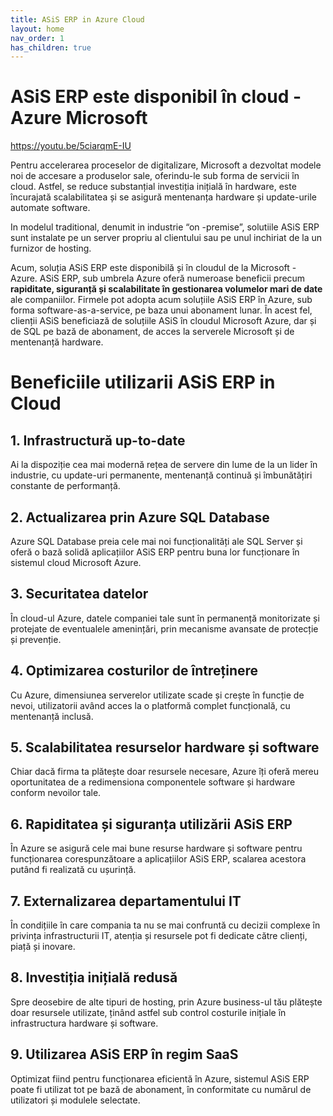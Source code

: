 ```yaml
---
title: ASiS ERP in Azure Cloud
layout: home
nav_order: 1
has_children: true
---
```


#  ASiS ERP este disponibil în cloud - Azure Microsoft

https://youtu.be/5ciarqmE-IU

Pentru accelerarea proceselor de digitalizare, Microsoft a dezvoltat modele noi de accesare a produselor sale, oferindu-le sub forma de servicii în cloud. Astfel, se reduce substanțial investiția inițială în hardware, este încurajată scalabilitatea și se asigură mentenanța hardware și update-urile automate software. 

In modelul traditional, denumit in industrie “on -premise”, solutiile ASiS ERP sunt instalate pe un server propriu al clientului sau pe unul inchiriat de la un furnizor de hosting.

Acum, soluția ASiS ERP este disponibilă și în cloudul de la Microsoft - Azure. 
ASiS ERP, sub umbrela Azure  oferă numeroase beneficii precum **rapiditate, siguranță și scalabilitate în gestionarea volumelor mari de date** ale companiilor.
Firmele pot adopta acum soluțiile ASiS ERP în Azure, sub forma software-as-a-service, pe baza unui abonament lunar. În acest fel, clienții ASiS beneficiază de soluțiile ASiS în cloudul Microsoft Azure, dar și de SQL pe bază de abonament, de acces la serverele Microsoft și de mentenanță hardware.  

# Beneficiile utilizarii ASiS ERP in Cloud

## 1. Infrastructură up-to-date
Ai la dispoziție cea mai modernă rețea de servere din lume de la un lider în industrie, cu update-uri permanente, mentenanță continuă și îmbunătățiri constante de performanță.

## 2. Actualizarea prin Azure SQL Database
Azure SQL Database preia cele mai noi funcționalități ale SQL Server și oferă o bază solidă aplicațiilor ASiS ERP pentru buna lor funcționare în sistemul cloud Microsoft Azure.

## 3. Securitatea datelor
În cloud-ul Azure, datele companiei tale sunt în permanență monitorizate și protejate de eventualele amenințări, prin mecanisme avansate de protecție și prevenție.

## 4. Optimizarea costurilor de întreținere
Cu Azure, dimensiunea serverelor utilizate scade și crește în funcție de nevoi, utilizatorii având acces la o platformă complet funcțională, cu mentenanță inclusă.

## 5. Scalabilitatea resurselor hardware și software
Chiar dacă firma ta plătește doar resursele necesare, Azure îți oferă mereu oportunitatea de a redimensiona componentele software și hardware conform nevoilor tale. 

## 6. Rapiditatea și siguranța  utilizării ASiS ERP
În Azure se asigură cele mai bune resurse hardware și software pentru funcționarea corespunzătoare a aplicațiilor ASiS ERP, scalarea acestora putând fi realizată cu ușurință.

## 7. Externalizarea departamentului IT
În condițiile în care compania ta nu se mai confruntă cu decizii complexe în privința infrastructurii IT, atenția și resursele pot fi dedicate către clienți, piață și inovare.

## 8. Investiția inițială redusă
Spre deosebire de alte tipuri de hosting, prin Azure business-ul tău plătește doar resursele utilizate, ținând astfel sub control costurile inițiale în infrastructura hardware și software.

## 9. Utilizarea ASiS ERP în regim SaaS
Optimizat fiind pentru funcționarea eficientă în Azure, sistemul ASiS ERP poate fi utilizat tot pe bază de abonament, în conformitate cu numărul de utilizatori și modulele selectate.



